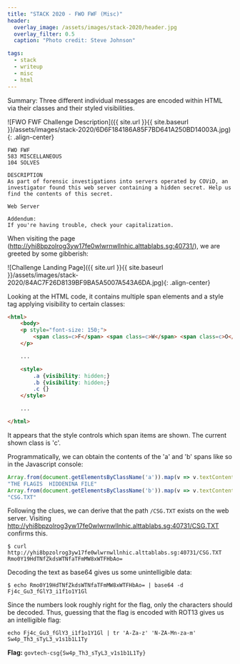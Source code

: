 ```yaml
---
title: "STACK 2020 - FWO FWF (Misc)"
header:
  overlay_image: /assets/images/stack-2020/header.jpg
  overlay_filter: 0.5
  caption: "Photo credit: Steve Johnson"

tags:
  - stack
  - writeup
  - misc
  - html
---
```


Summary: Three different individual messages are encoded within HTML via their classes and their styled visibilities.

![FWO FWF Challenge Description]({{ site.url }}{{ site.baseurl }}/assets/images/stack-2020/6D6F184186A85F7BD641A250BD14003A.jpg){: .align-center}

```
FWO FWF
583 MISCELLANEOUS
104 SOLVES

DESCRIPTION
As part of forensic investigations into servers operated by COViD, an investigator found this web server containing a hidden secret. Help us find the contents of this secret.

Web Server

Addendum:
If you're having trouble, check your capitalization.
```

When visiting the page (http://yhi8bpzolrog3yw17fe0wlwrnwllnhic.alttablabs.sg:40731/), we are greeted by some gibberish:

![Challenge Landing Page]({{ site.url }}{{ site.baseurl }}/assets/images/stack-2020/84AC7F26D8139BF9BA5A5007A543A6DA.jpg){: .align-center}

Looking at the HTML code, it contains multiple span elements and a style tag applying visibility to certain classes:

```html
<html>
	<body>
	<p style="font-size: 150;">
		<span class=c>F</span> <span class=c>W</span> <span class=c>O</span> <span class=a>T</span> ...
	</p>

	...

	<style>
		.a {visibility: hidden;}
		.b {visibility: hidden;}
		.c {}
	</style>

    ...

</html>
```

It appears that the style controls which span items are shown. The current shown class is 'c'.

Programmatically, we can obtain the contents of the 'a' and 'b' spans like so in the Javascript console:

```javascript
Array.from(document.getElementsByClassName('a')).map(v => v.textContent).join("")
"THE FLAGIS  HIDDENINA FILE"
Array.from(document.getElementsByClassName('b')).map(v => v.textContent).join("")
"CSG.TXT"
```

Following the clues, we can derive that the path `/CSG.TXT` exists on the web server. Visiting http://yhi8bpzolrog3yw17fe0wlwrnwllnhic.alttablabs.sg:40731/CSG.TXT confirms this.

```console
$ curl http://yhi8bpzolrog3yw17fe0wlwrnwllnhic.alttablabs.sg:40731/CSG.TXT
Rmo0Y19HdTNfZkdsWTNfaTFmMW8xWTFHbAo=
```

Decoding the text as base64 gives us some unintelligible data:

```console
$ echo Rmo0Y19HdTNfZkdsWTNfaTFmMW8xWTFHbAo= | base64 -d
Fj4c_Gu3_fGlY3_i1f1o1Y1Gl
```

Since the numbers look roughly right for the flag, only the characters should be decoded. Thus, guessing that the flag is encoded with ROT13 gives us an intelligible flag:

```console
echo Fj4c_Gu3_fGlY3_i1f1o1Y1Gl | tr 'A-Za-z' 'N-ZA-Mn-za-m'
Sw4p_Th3_sTyL3_v1s1b1L1Ty
```

**Flag:** `govtech-csg{Sw4p_Th3_sTyL3_v1s1b1L1Ty}`

